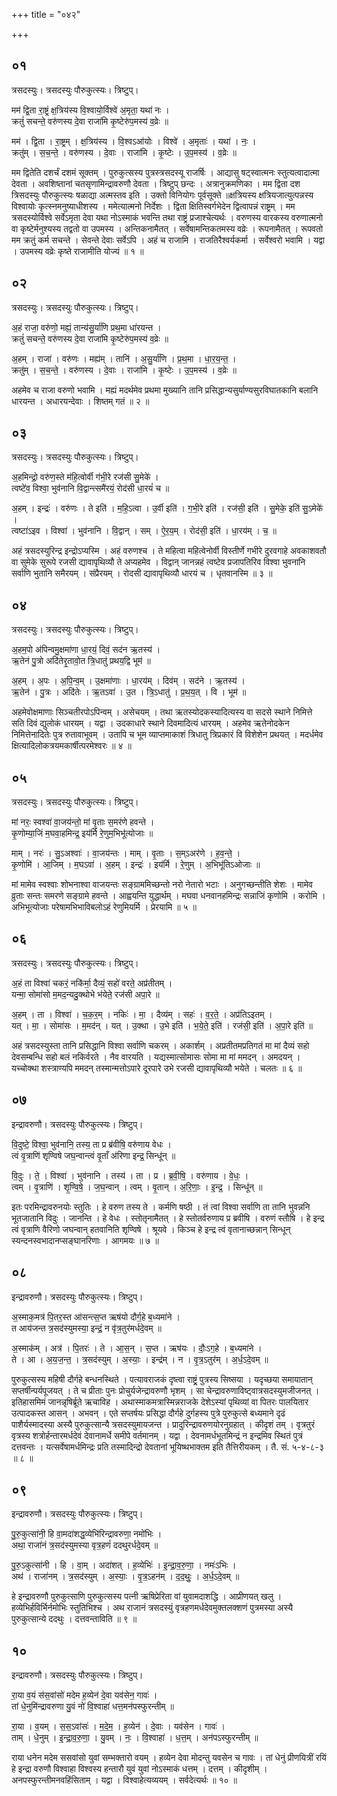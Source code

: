 +++
title = "०४२"

+++


## ०१
त्रसदस्युः। त्रसदस्युः पौरुकुत्स्यः। त्रिष्टुप्।

मम॑ द्वि॒ता रा॒ष्ट्रं क्ष॒त्रिय॑स्य वि॒श्वायो॒र्विश्वे॑ अ॒मृता॒ यथा॑ नः ।  
क्रतुं॑ सचन्ते॒ वरु॑णस्य दे॒वा राजा॑मि कृ॒ष्टेरु॑प॒मस्य॑ व॒व्रेः ॥

मम॑ । द्वि॒ता । रा॒ष्ट्रम् । क्ष॒त्रिय॑स्य । वि॒श्वऽआ॑योः । विश्वे॑ । अ॒मृताः॑ । यथा॑ । नः॒ ।  
क्रतु॑म् । स॒च॒न्ते॒ । वरु॑णस्य । दे॒वाः । राजा॑मि । कृ॒ष्टेः । उ॒प॒मस्य॑ । व॒व्रेः ॥

मम द्वितेति दशर्चं दशमं सूक्तम् । पुरुकुत्सस्य पुत्रस्त्रसदस्यू राजर्षिः । आद्यासु षट्स्वात्मनः स्तुत्यत्वादात्मा देवता । अवशिष्तानां चतसृणामिन्द्रावरुणौ देवता । त्रिष्टुप् छन्दः । अत्रानुक्रमणिका । मम द्विता दश त्रिसदस्युः पौरुकुत्स्यः षळाद्या अत्मस्तव इति । उक्तो विनियोगः पूर्वसूक्ते ॥क्षत्रियस्य क्षत्रियजात्युत्पन्नस्य विश्वायोः कृत्स्नमनुष्याधीशस्य । ममेत्यात्मनो निर्देशः । द्विता क्षितिस्वर्गभेदेन द्वित्वापन्नं राष्ट्रम् । मम त्रसदस्योर्विश्वे सर्वेऽमृता देवा यथा नोऽस्माकं भवन्ति तथा राष्ट्रं प्रजाश्चेत्यर्थः । वरुणस्य वारकस्य वरुणात्मनो वा कृष्टेर्मनुश्यस्य तद्वतो वा उपमस्य । अन्तिकनामैतत् । सर्वेषामन्तिकतमस्य वव्रेः । रूपनामैतत् । रूपवतो मम क्रतुं कर्म सचन्ते । सेवन्ते देवाः सर्वेऽपि । अहं च राजामि । राजतिरैश्वर्यकर्मा । सर्वेश्वरो भवामि । यद्वा । उपमस्य वव्रेः कृष्ते राजामीति योज्यं ॥ १ ॥

## ०२
त्रसदस्युः। त्रसदस्युः पौरुकुत्स्यः। त्रिष्टुप्।

अ॒हं राजा॒ वरु॑णो॒ मह्यं॒ तान्य॑सु॒र्या॑णि प्रथ॒मा धा॑रयन्त ।  
क्रतुं॑ सचन्ते॒ वरु॑णस्य दे॒वा राजा॑मि कृ॒ष्टेरु॑प॒मस्य॑ व॒व्रेः ॥

अ॒हम् । राजा॑ । वरु॑णः । मह्य॑म् । तानि॑ । अ॒सु॒र्या॑णि । प्र॒थ॒मा । धा॒र॒य॒न्त॒ ।  
क्रतु॑म् । स॒च॒न्ते॒ । वरु॑णस्य । दे॒वाः । राजा॑मि । कृ॒ष्टेः । उ॒प॒मस्य॑ । व॒व्रेः ॥

अहमेव च राजा वरुणो भवामि । मह्यं मदर्थमेव प्रथमा मुख्यानि तानि प्रसिद्धान्यसुर्याण्यसुरविघातकानि बलानि धारयन्त । अधारयन्देवाः । शिष्तम् गतं ॥ २ ॥

## ०३
त्रसदस्युः। त्रसदस्युः पौरुकुत्स्यः। त्रिष्टुप्।

अ॒हमिन्द्रो॒ वरु॑ण॒स्ते म॑हि॒त्वोर्वी ग॑भी॒रे रज॑सी सु॒मेके॑ ।  
त्वष्टे॑व॒ विश्वा॒ भुव॑नानि वि॒द्वान्त्समै॑रयं॒ रोद॑सी धा॒रयं॑ च ॥

अ॒हम् । इन्द्रः॑ । वरु॑णः । ते इति॑ । म॒हि॒ऽत्वा । उ॒र्वी इति॑ । ग॒भी॒रे इति॑ । रज॑सी॒ इति॑ । सु॒मेके॒ इति॑ सु॒ऽमेके॑ ।  
त्वष्टा॑ऽइव । विश्वा॑ । भुव॑नानि । वि॒द्वान् । सम् । ऐ॒र॒य॒म् । रोद॑सी॒ इति॑ । धा॒रय॑म् । च॒ ॥

अहं त्रसदस्युरिन्द्र इन्द्रोऽप्यस्मि । अहं वरुणश्च । ते महित्वा महित्वेनोर्वी विस्तीर्णे गभीरे दुरवगाहे अवकाशवतौ वा सुमेके सुरूपे रजसी द्यावापृथिव्यौ ते अप्यहमेव । विद्वान् जानन्नहं त्वष्टेव प्रजापतिरिव विश्वा भुवनानि सर्वाणि भुतानि समैरयम् । संप्रैरयम् । रोदसी द्यावापृथिव्यौ धारयं च । धृतवानस्मि ॥ ३ ॥

## ०४
त्रसदस्युः। त्रसदस्युः पौरुकुत्स्यः। त्रिष्टुप्।

अ॒हम॒पो अ॑पिन्वमु॒क्षमा॑णा धा॒रयं॒ दिवं॒ सद॑न ऋ॒तस्य॑ ।  
ऋ॒तेन॑ पु॒त्रो अदि॑तेरृ॒तावो॒त त्रि॒धातु॑ प्रथय॒द्वि भूम॑ ॥

अ॒हम् । अ॒पः । अ॒पि॒न्व॒म् । उ॒क्षमा॑णाः । धा॒रय॑म् । दिव॑म् । सद॑ने । ऋ॒तस्य॑ ।  
ऋ॒तेन॑ । पु॒त्रः । अदि॑तेः । ऋ॒तऽवा॑ । उ॒त । त्रि॒ऽधातु॑ । प्र॒थ॒य॒त् । वि । भूम॑ ॥

अहमेवोक्षमाणाः सिञ्चतीरपोऽपिन्वम् । असेचयम् । तथा ऋतस्योदकस्यादित्यस्य वा सदसे स्थाने निमित्ते सति दिवं द्युलोकं धारयम् । यद्वा । उदकाधारे स्थाने दिवमादित्यं धारयम् । अहमेव ऋतेनोदकेन निमित्तेनादितेः पुत्र रुतावाभूवम् । उतापि च भूम व्याप्तमाकाशं त्रिधातु त्रिप्रकारं वि विशेशेन प्रथयत् । मदर्धमेव क्षित्यादिलोकत्रयमकार्षीत्परमेश्वरः ॥ ४ ॥

## ०५
त्रसदस्युः। त्रसदस्युः पौरुकुत्स्यः। त्रिष्टुप्।

मां नरः॒ स्वश्वा॑ वा॒जय॑न्तो॒ मां वृ॒ताः स॒मर॑णे हवन्ते ।  
कृ॒णोम्या॒जिं म॒घवा॒हमिन्द्र॒ इय॑र्मि रे॒णुम॒भिभू॑त्योजाः ॥

माम् । नरः॑ । सु॒ऽअश्वाः॑ । वा॒जय॑न्तः । माम् । वृ॒ताः । स॒म्ऽअर॑णे । ह॒व॒न्ते॒ ।  
कृ॒णोमि॑ । आ॒जिम् । म॒घऽवा॑ । अ॒हम् । इन्द्रः॑ । इय॑र्मि । रे॒णुम् । अ॒भिभू॑तिऽओजाः ॥

मां मामेव स्वश्वाः शोभनाश्वा वाजयन्तः सङ्ग्राममिच्छन्तो नरो नेतारो भटाः । अनुगच्छन्तीति शेशः । मामेव व्रुताः सन्तः समरणे सङ्ग्रामे हवन्ते । आह्वयन्ति युद्धार्थम् । मघवा धनवानहमिन्द्रः सन्नाजिं कृणोमि । करोमि । अभिभूत्योजाः परेषामभिभाविबलोऽहं रेणुमियर्मि । प्रेरयामि ॥ ५ ॥

## ०६
त्रसदस्युः। त्रसदस्युः पौरुकुत्स्यः। त्रिष्टुप्।

अ॒हं ता विश्वा॑ चकरं॒ नकि॑र्मा॒ दैव्यं॒ सहो॑ वरते॒ अप्र॑तीतम् ।  
यन्मा॒ सोमा॑सो म॒मद॒न्यदु॒क्थोभे भ॑येते॒ रज॑सी अपा॒रे ॥

अ॒हम् । ता । विश्वा॑ । च॒क॒र॒म् । नकिः॑ । मा॒ । दैव्य॑म् । सहः॑ । व॒र॒ते॒ । अप्र॑तिऽइतम् ।  
यत् । मा॒ । सोमा॑सः । म॒मद॑न् । यत् । उ॒क्था । उ॒भे इति॑ । भ॒ये॒ते॒ इति॑ । रज॑सी॒ इति॑ । अ॒पा॒रे इति॑ ॥

अहं त्रसदस्युस्ता तानि प्रसिद्धानि विश्वा सर्वाणि चकरम् । अकार्शम् । अप्रतीतमप्रतिगतं मा मां दैव्यं सहो देवसम्बन्धि सहो बलं नकिर्वरते । नैव वारयति । यद्यस्मात्सोमासः सोमा मा मां ममदन् । अमदयन् । यच्चोक्था शस्त्राण्यपि ममदन् तस्मान्मत्तोऽपारे दूरपारे उभे रजसी द्यावापृथिव्यौ भयेते । चलतः ॥ ६ ॥

## ०७
इन्द्रावरुणौ। त्रसदस्युः पौरुकुत्स्यः। त्रिष्टुप्।

वि॒दुष्टे॒ विश्वा॒ भुव॑नानि॒ तस्य॒ ता प्र ब्र॑वीषि॒ वरु॑णाय वेधः ।  
त्वं वृ॒त्राणि॑ शृण्विषे जघ॒न्वान्त्वं वृ॒ताँ अ॑रिणा इन्द्र॒ सिन्धू॑न् ॥

वि॒दुः । ते॒ । विश्वा॑ । भुव॑नानि । तस्य॑ । ता । प्र । ब्र॒वी॒षि॒ । वरु॑णाय । वे॒धः॒ ।  
त्वम् । वृ॒त्राणि॑ । शृ॒ण्वि॒षे॒ । ज॒घ॒न्वान् । त्वम् । वृ॒तान् । अ॒रि॒णाः॒ । इ॒न्द्र॒ । सिन्धू॑न् ॥

इतः परमिन्द्रावरुनयोः स्तुतिः । हे वरुण तस्य ते । कर्मणि षष्ठी । तं त्वां विश्वा सर्वाणि ता तानि भुवन्ननि भूतजातानि विदुः । जानन्ति । हे वेधः । स्तोतृनामैतत् । हे स्तोतर्वरुणाय प्र ब्रवीषि । वरुणं स्तौषि । हे इन्द्र त्वं वृत्राणि वैरिणो जघन्वान् हतवानिति शृण्विषे । श्रूयवे । किञ्च हे इन्द्र त्वं वृतानाच्छन्नान् सिन्धून् स्यन्दनस्वभादानप्सङ्घानरिणाः । आगमयः ॥ ७ ॥

## ०८
इन्द्रावरुणौ। त्रसदस्युः पौरुकुत्स्यः। त्रिष्टुप्।

अ॒स्माक॒मत्र॑ पि॒तर॒स्त आ॑सन्त्स॒प्त ऋष॑यो दौर्ग॒हे ब॒ध्यमा॑ने ।  
त आय॑जन्त त्र॒सद॑स्युमस्या॒ इन्द्रं॒ न वृ॑त्र॒तुर॑मर्धदे॒वम् ॥

अ॒स्माक॑म् । अत्र॑ । पि॒तरः॑ । ते । आ॒स॒न् । स॒प्त । ऋष॑यः । दौः॒ऽग॒हे । ब॒ध्यमा॑ने ।  
ते । आ । अ॒य॒ज॒न्त॒ । त्र॒सद॑स्युम् । अ॒स्याः॒ । इन्द्र॑म् । न । वृ॒त्र॒ऽतुर॑म् । अ॒र्ध॒ऽदे॒वम् ॥

पुरुकुत्सस्य महिषी दौर्गहे बन्धनस्थिते । पत्यावराजकं दृष्त्वा राष्ट्र्रं पुत्रस्य सिष्सया । यदृच्छया समायातान् सप्तर्षीन्पर्यपूजयत् । ते च प्रीताः पुनः प्रोचुर्यजेन्द्रावरुणौ भृशम् । सा चेन्द्रावरुणाविष्ट्वात्रसदस्युमजीजनत् । इतिहासमिमं जानन्नृषिर्ब्रूते ऋचाविह । अथास्माकमत्रास्मिन्नराजके देशेऽस्यां पृथिव्यां वा पितरः पालयितार उत्पादकस्त आसन् । अभवन् । एते सप्तर्षयः प्रसिद्धा दौर्गहे दुर्गहस्य पुत्रे पुरुकुत्से बध्यमाने दृढं पाशैर्यस्मादस्या अस्यै पुरुकुत्सान्यै त्रसदस्युमायजन्त । प्रादुरिन्द्रावरुणयोरनुग्रहात् । कीदृशं तम् । वृत्रतुरं वृत्रस्य शत्रोर्हन्तारमर्धदेवं देवानामर्धे समीपे वर्तमानम् । यद्वा । देवनामर्धभूतमिन्द्रं न इन्द्रमिव स्थितं पुत्रं दत्तवन्तः । यत्सर्वेषामर्धमिन्द्रः प्रति तस्मादिन्द्रो देवतानां भूयिष्थभाक्तम इति तैत्तिरीयकम् । तै. सं. ५-४-८-३ ॥ ८ ॥

## ०९
इन्द्रावरुणौ। त्रसदस्युः पौरुकुत्स्यः। त्रिष्टुप्।

पु॒रु॒कुत्सा॑नी॒ हि वा॒मदा॑शद्ध॒व्येभि॑रिन्द्रावरुणा॒ नमो॑भिः ।  
अथा॒ राजा॑नं त्र॒सद॑स्युमस्या वृत्र॒हणं॑ ददथुरर्धदे॒वम् ॥

पु॒रु॒ऽकुत्सा॑नी । हि । वा॒म् । अदा॑शत् । ह॒व्येभिः॑ । इ॒न्द्रा॒व॒रु॒णा॒ । नमः॑ऽभिः ।  
अथ॑ । राजा॑नम् । त्र॒सद॑स्युम् । अ॒स्याः॒ । वृ॒त्र॒ऽहन॑म् । द॒द॒थुः॒ । अ॒र्ध॒ऽदे॒वम् ॥

हे इन्द्रावरुणौ पुरुकुत्साणि पुरुकुत्सस्य पत्नी ऋषिप्रेरिता वां युवामदाशद्धि । आप्रीणयत् खलु । हव्येभिर्हविर्भिर्नमोभिः स्तुतिभिश्च । अथ राजानं त्रसदस्युं वृत्रहणमर्धदेवमुक्तलक्शणं पुत्रमस्या अस्यै पुरुकुत्सान्ये ददथुः । दत्तवन्ताविति ॥ ९ ॥

## १०
इन्द्रावरुणौ। त्रसदस्युः पौरुकुत्स्यः। त्रिष्टुप्।

रा॒या व॒यं स॑स॒वांसो॑ मदेम ह॒व्येन॑ दे॒वा यव॑सेन॒ गावः॑ ।  
तां धे॒नुमि॑न्द्रावरुणा यु॒वं नो॑ वि॒श्वाहा॑ धत्त॒मन॑पस्फुरन्तीम् ॥

रा॒या । व॒यम् । स॒स॒ऽवांसः॑ । म॒दे॒म॒ । ह॒व्येन॑ । दे॒वाः । यव॑सेन । गावः॑ ।  
ताम् । धे॒नुम् । इ॒न्द्रा॒व॒रु॒णा॒ । यु॒वम् । नः॒ । वि॒श्वाहा॑ । ध॒त्त॒म् । अन॑पऽस्फुरन्तीम् ॥

राया धनेन मदेम ससवांसो युवां सम्भक्तारो वयम् । हव्येन देवा मोदन्तु यवसेन च गावः । तां धेनुं प्रीणयित्रीं रयिं हे इन्द्रा वरुणौ विश्वाहा विश्वस्य हन्तारौ युवं युवां नोऽस्माकं धत्तम् । दत्तम् । कीदृशीम् । अनपस्फुरन्तीमनवहिंसिताम् । यद्वा । विश्वाहेत्यव्ययम् । सर्वदेत्यर्थः ॥ १० ॥